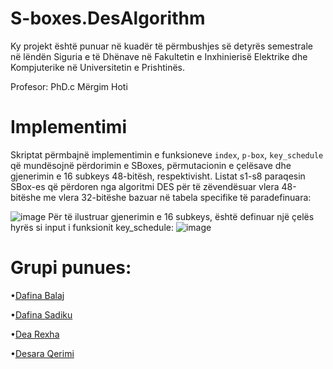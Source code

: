 # S-boxes.DesAlgorithm
Ky projekt është punuar në kuadër të përmbushjes së detyrës semestrale në lëndën Siguria e të Dhënave në Fakultetin e Inxhinierisë Elektrike dhe Kompjuterike në Universitetin e Prishtinës.

Profesor: PhD.c Mërgim Hoti

# Implementimi
Skriptat përmbajnë implementimin e funksioneve `index`, `p-box`, `key_schedule` që mundësojnë përdorimin e SBoxes, përmutacionin e çelësave dhe gjenerimin e 16 subkeys 48-bitësh, respektivisht. 
Listat s1-s8 paraqesin SBox-es që përdoren nga algoritmi DES për të zëvendësuar vlera 48-bitëshe me vlera 32-bitëshe bazuar në tabela specifike të paradefinuara:

![image](https://github.com/dafinabalaj/S-boxes.DesAlgorithm/assets/50262240/806727dc-d245-478c-91bb-4fd2f4717191)
Për të ilustruar gjenerimin e 16 subkeys, është definuar një çelës hyrës si input i funksionit key_schedule:
![image](https://github.com/dafinabalaj/S-boxes.DesAlgorithm/assets/50262240/714f7c4e-b627-4d44-aa27-9c68ac649131)



# Grupi punues:
•[Dafina Balaj](https://github.com/dafinabalaj) 

•[Dafina Sadiku](https://github.com/dafiinaa) 

•[Dea Rexha](https://github.com/dearexha) 

•[Desara Qerimi](https://github.com/desaraqerimi) 

